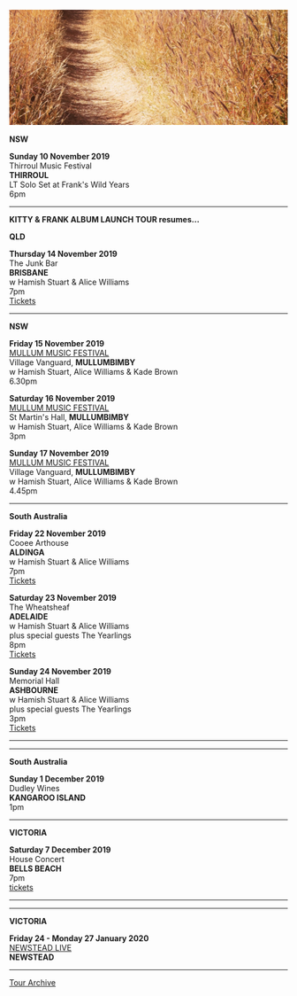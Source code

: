 ![](data/image/news/tourbanner2.jpg)

**NSW**

**Sunday 10 November 2019**\
Thirroul Music Festival\
**THIRROUL**\
LT Solo Set at Frank's Wild Years\
6pm

* * * * *

**KITTY & FRANK ALBUM LAUNCH TOUR resumes...**

**QLD**

**Thursday 14 November 2019**\
The Junk Bar\
**BRISBANE**\
w Hamish Stuart & Alice Williams\
7pm\
[Tickets](http://www.trybooking.com/BEAUC)

* * * * *

**NSW**

**Friday 15 November 2019**\
[MULLUM MUSIC FESTIVAL](https://www.mullummusicfestival.com/)\
Village Vanguard, **MULLUMBIMBY**\
w Hamish Stuart, Alice Williams & Kade Brown\
6.30pm

**Saturday 16 November 2019**\
[MULLUM MUSIC FESTIVAL](https://www.mullummusicfestival.com/)\
St Martin's Hall, **MULLUMBIMBY**\
w Hamish Stuart, Alice Williams & Kade Brown\
3pm

**Sunday 17 November 2019**\
[MULLUM MUSIC FESTIVAL](https://www.mullummusicfestival.com/)\
Village Vanguard, **MULLUMBIMBY**\
w Hamish Stuart, Alice Williams & Kade Brown\
4.45pm

* * * * *

**South Australia**

**Friday 22 November 2019**\
Cooee Arthouse\
**ALDINGA**\
w Hamish Stuart & Alice Williams\
7pm\
[Tickets](https://www.eventbrite.com.au/e/lucie-thorne-kitty-frank-album-launch-tickets-65167321212)

**Saturday 23 November 2019**\
The Wheatsheaf\
**ADELAIDE**\
w Hamish Stuart & Alice Williams\
plus special guests The Yearlings\
8pm\
[Tickets](http://www.trybooking.com/BEAUJ)

**Sunday 24 November 2019**\
Memorial Hall\
**ASHBOURNE**\
w Hamish Stuart & Alice Williams\
plus special guests The Yearlings\
3pm\
[Tickets](http://www.trybooking.com/BEAUK)

* * * * *
* * * * *

**South Australia**

**Sunday 1 December 2019**\
Dudley Wines\
**KANGAROO ISLAND**\
1pm

* * * * *

**VICTORIA**

**Saturday 7 December 2019**\
House Concert\
**BELLS BEACH**\
7pm\
[tickets](http://www.trybooking.com/BGMMD)
 
* * * * *
* * * * *

**VICTORIA**

**Friday 24 - Monday 27 January 2020**\
[NEWSTEAD LIVE](https://www.newsteadlive.com)\
**NEWSTEAD**  

* * * * *

[Tour Archive](tour/archive)
